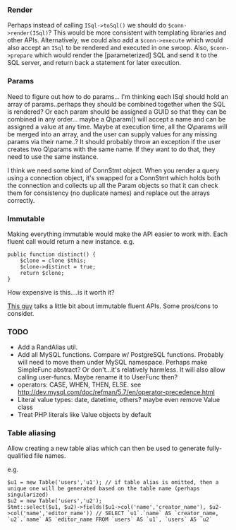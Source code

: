 ### Render

Perhaps instead of calling `ISql->toSql()` we should do `$conn->render(ISql)`? This would be more consistent with templating libraries and other APIs.
Alternatively, we could also add a `$conn->execute` which would also accept an `ISql` to be rendered and executed in one swoop.
Also, `$conn->prepare` which would render the [parameterized] SQL and send it to the SQL server, and return back a statement for
later execution.

### Params

Need to figure out how to do params... I'm thinking each ISql should hold an array of params..perhaps they should be combined together
when the SQL is rendered? Or each param should be assigned a GUID so that they can be combined in any order... maybe
a Q\param() will accept a name and can be assigned a value at any time. Maybe at execution time, all the Q\params will be merged
into an array, and the user can supply values for any missing params via their name..? It should probably throw an exception
if the user creates two Q\params with the same name. If they want to do that, they need to use the same instance.

I think we need some kind of ConnStmt object. When you render a query using a connection object, it's swapped for a
ConnStmt which holds both the connection and collects up all the Param objects so that it can check them for consistency
(no duplicate names) and replace out the arrays correctly.


### Immutable

Making everything immutable would make the API easier to work with. Each fluent call would return a new instance.
e.g.

    public function distinct() {
        $clone = clone $this;
        $clone->distinct = true;
        return $clone;
    }

How expensive is this....is it worth it?

[This guy](http://evertpot.com/psr-7-issues/) talks a little bit about immutable fluent APIs. Some pros/cons to consider.


### TODO

- Add a RandAlias util.
- Add all MySQL functions. Compare w/ PostgreSQL functions. Probably will need to move them under MySQL namespace. Perhaps make SimpleFunc abstract? Or don't...it's relatively harmless. It will also allow calling user-funcs. Maybe rename it to UserFunc then?
- operators: CASE, WHEN, THEN, ELSE. see http://dev.mysql.com/doc/refman/5.7/en/operator-precedence.html
- Literal value types: date, datetime, others? maybe even remove Value class
- Treat PHP literals like Value objects by default

### Table aliasing

Allow creating a new table alias which can then be used to generate fully-qualified file names.

e.g.

    $u1 = new Table('users','u1'); // if table alias is omitted, then a unique one will be generated based on the table name (perhaps singularized)
    $u2 = new Table('users','u2');
    Stmt::select($u1, $u2)->fields($u1->col('name','creator_name'), $u2->col('name','editor_name')) // SELECT `u1`.`name` AS `creator_name, `u2`.`name` AS `editor_name FROM `users` AS `u1`, `users` AS `u2`

